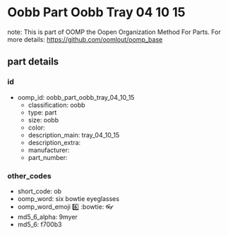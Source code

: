 # Oobb Part Oobb Tray 04 10 15  

note: This is part of OOMP the Oopen Organization Method For Parts. For more details: https://github.com/oomlout/oomp_base

##  part details





### id
* oomp_id: oobb_part_oobb_tray_04_10_15
  * classification: oobb
  * type: part
  * size: oobb
  * color: 
  * description_main: tray_04_10_15
  * description_extra: 
  * manufacturer: 
  * part_number: 

### other_codes
* short_code: ob
* oomp_word: six bowtie eyeglasses
* oomp_word_emoji :six: :bowtie: :eyeglasses:
* md5_6_alpha: 9myer
* md5_6: f700b3
